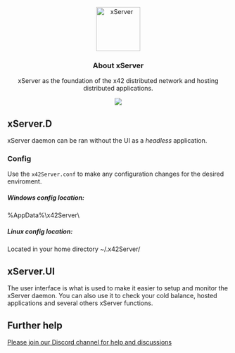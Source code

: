 <p align="center">
  <p align="center">
    <img src="https://user-images.githubusercontent.com/41244965/83691926-3d548d80-a5b0-11ea-9e59-8b58daf5c7b2.png" height="100" alt="xServer" />
  </p>
  <h3 align="center">
    About xServer
  </h3>
  <p align="center">
    xServer as the foundation of the x42 distributed network and hosting distributed applications.
  </p>
  <p align="center">
      <a href="https://github.com/x42protocol/xServer/actions"><img src="https://github.com/x42protocol/xServer/workflows/Build/badge.svg" /></a>
  </p>
</p>

## xServer.D
xServer daemon can be ran without the UI as a *headless* application. 

### Config
Use the `x42Server.conf` to make any configuration changes for the desired enviroment.

##### Windows config location:
%AppData%\x42Server\

##### Linux config location:
Located in your home directory ~/.x42Server/

## xServer.UI
The user interface is what is used to make it easier to setup and monitor the xServer daemon.
You can also use it to check your cold balance, hosted applications and several others xServer functions.

## Further help
[Please join our Discord channel for help and discussions](https://discord.gg/bmYUmjr)
